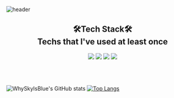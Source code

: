 ![header](https://capsule-render.vercel.app/api?type=slice&color=auto&height=300&section=header&text=WHYSKYISBLUE&fontSize=90)


<h2 align="center">
  🛠Tech Stack🛠<br />
  Techs that I've used at least once
</h2>
<p align="center">
  <a><img src="https://img.shields.io/badge/SpringBoot-6DB33F?style=flat-square&logo=Spring&logoColor=white"/></a>
  <a><img src="https://img.shields.io/badge/Java-007396?style=flat-square&logo=Java&logoColor=white"/></a>
  <a><img src="https://img.shields.io/badge/JavaScript-F7DF1E?style=flat-square&logo=JavaScript&logoColor=white"/></a>
  <a><img src="https://img.shields.io/badge/CSS-1572B6?style=flat-square&logo=CSS3&logoColor=white"/></a>
</p>

</br></br></br>
![WhySkyIsBlue's GitHub stats](https://github-readme-stats.vercel.app/api?username=whyskyisblue&show_icons=true&theme=radical)
[![Top Langs](https://github-readme-stats.vercel.app/api/top-langs/?username=whyskyisblue&theme=radical&layout=compact)](https://github.com/whyskyisblue/github-readme-stats)

<!--
**shinplest/shinplest** is a ✨ _special_ ✨ repository because its `README.md` (this file) appears on your GitHub profile.


[![github stats](https://github-readme-stats.vercel.app/api?username=whyskyisblue&show_icons=true&hide_border=true)](https://github.com/whyskyisblue)
[![Top Langs](https://github-readme-stats.vercel.app/api/top-langs/?username=whyskyisblue&layout=compact)](https://github.com/whyskyisblue)
